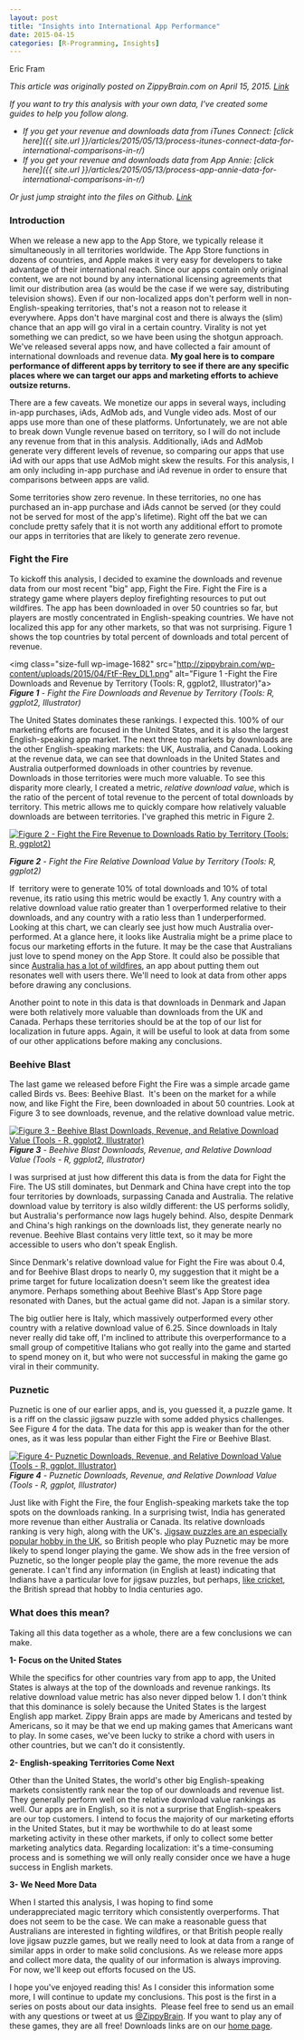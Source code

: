 ```yaml
---
layout: post
title: "Insights into International App Performance"
date: 2015-04-15
categories: [R-Programming, Insights]
---
```

Eric Fram  

<em>This article was originally posted on ZippyBrain.com on April 15, 2015. [Link](http://zippybrain.com/2015/04/insights-into-international-app-performance/)</em>


*If you want to try this analysis with your own data, I've created some guides to help you follow along.*

- *If you get your revenue and downloads data from iTunes Connect: [click here]({{ site.url }}/articles/2015/05/13/process-itunes-connect-data-for-international-comparisons-in-r/)*
- *If you get your revenue and downloads data from App Annie: [click here]({{ site.url }}/articles/2015/05/13/process-app-annie-data-for-international-comparisons-in-r/)*

*Or just jump straight into the files on Github. [Link](https://github.com/EricFram/App_Insights)*

<h3>Introduction</h3>

When we release a new app to the App Store, we typically release it simultaneously in all territories worldwide. The App Store functions in dozens of countries, and Apple makes it very easy for developers to take advantage of their international reach. Since our apps contain only original content, we are not bound by any international licensing agreements that limit our distribution area (as would be the case if we were say, distributing television shows). Even if our non-localized apps don't perform well in non-English-speaking territories, that's not a reason not to release it everywhere. Apps don't have marginal cost and there is always the (slim) chance that an app will go viral in a certain country. Virality is not yet something we can predict, so we have been using the shotgun approach. We've released several apps now, and have collected a fair amount of international downloads and revenue data. <strong>My goal here is to compare performance of different apps by territory to see if there are any specific places where we can target our apps and marketing efforts to achieve outsize returns.</strong>

There are a few caveats. We monetize our apps in several ways, including in-app purchases, iAds, AdMob ads, and Vungle video ads. Most of our apps use more than one of these platforms. Unfortunately, we are not able to break down Vungle revenue based on territory, so I will do not include any revenue from that in this analysis. Additionally, iAds and AdMob generate very different levels of revenue, so comparing our apps that use iAd with our apps that use AdMob might skew the results. For this analysis, I am only including in-app purchase and iAd revenue in order to ensure that comparisons between apps are valid.

Some territories show zero revenue. In these territories, no one has purchased an in-app purchase and iAds cannot be served (or they could not be served for most of the app's lifetime). Right off the bat we can conclude pretty safely that it is not worth any additional effort to promote our apps in territories that are likely to generate zero revenue.
<h3>Fight the Fire</h3>
To kickoff this analysis, I decided to examine the downloads and revenue data from our most recent "big" app, Fight the Fire. Fight the Fire is a strategy game where players deploy firefighting resources to put out wildfires. The app has been downloaded in over 50 countries so far, but players are mostly concentrated in English-speaking countries. We have not localized this app for any other markets, so that was not surprising. Figure 1 shows the top countries by total percent of downloads and total percent of revenue.

<img class="size-full wp-image-1682" src="http://zippybrain.com/wp-content/uploads/2015/04/FtF-Rev_DL1.png" alt="Figure 1 -Fight the Fire Downloads and Revenue by Territory (Tools: R, ggplot2, Illustrator)"a> <em><strong>Figure 1</strong> - Fight the Fire Downloads and Revenue by Territory (Tools: R, ggplot2, Illustrator)</em>

The United States dominates these rankings. I expected this. 100% of our marketing efforts are focused in the United States, and it is also the largest English-speaking app market. The next three top markets by downloads are the other English-speaking markets: the UK, Australia, and Canada. Looking at the revenue data, we can see that downloads in the United States and Australia outperformed downloads in other countries by revenue. Downloads in those territories were much more valuable. To see this disparity more clearly, I created a metric, <em>relative download value</em>, which is the ratio of the percent of total revenue to the percent of total downloads by territory. This metric allows me to quickly compare how relatively valuable downloads are between territories. I've graphed this metric in Figure 2.

<a href="http://zippybrain.com/wp-content/uploads/2015/04/FtF_RevenueToDownloads.png"><img class="size-full wp-image-1683" src="http://zippybrain.com/wp-content/uploads/2015/04/FtF_RevenueToDownloads.png" alt="Figure 2 - Fight the Fire Revenue to Downloads Ratio by Territory (Tools: R, ggplot2)" /></a> 

<em><strong>Figure 2</strong> - Fight the Fire Relative Download Value by Territory (Tools: R, ggplot2)</em>

If  territory were to generate 10% of total downloads and 10% of total revenue, its ratio using this metric would be exactly 1. Any country with a relative download value ratio greater than 1 overperformed relative to their downloads, and any country with a ratio less than 1 underperformed.   Looking at this chart, we can clearly see just how much Australia over-performed. At a glance here, it looks like Australia might be a prime place to focus our marketing efforts in the future. It may be the case that Australians just love to spend money on the App Store. It could also be possible that since <a href="http://www.dfes.wa.gov.au/aboutus/corporateinformation/Pages/quickstatistics.aspx">Australia has a lot of wildfires</a>, an app about putting them out resonates well with users there. We'll need to look at data from other apps before drawing any conclusions.

Another point to note in this data is that downloads in Denmark and Japan were both relatively more valuable than downloads from the UK and Canada. Perhaps these territories should be at the top of our list for localization in future apps. Again, it will be useful to look at data from some of our other applications before making any conclusions.
<h3>Beehive Blast</h3>
The last game we released before Fight the Fire was a simple arcade game called Birds vs. Bees: Beehive Blast.  It's been on the market for a while now, and like Fight the Fire, been downloaded in about 50 countries. Look at Figure 3 to see downloads, revenue, and the relative download value metric.

<a href="http://zippybrain.com/wp-content/uploads/2015/04/Beehive-Rev_DL.png"><img class="size-full wp-image-1687" src="http://zippybrain.com/wp-content/uploads/2015/04/Beehive-Rev_DL.png" alt="Figure 3 - Beehive Blast Downloads, Revenue, and Relative Download Value (Tools - R, ggplot2, Illustrator)"  /></a><em><strong>Figure 3</strong> - Beehive Blast Downloads, Revenue, and Relative Download Value (Tools - R, ggplot2, Illustrator)</em>

I was surprised at just how different this data is from the data for Fight the Fire. The US still dominates, but Denmark and China have crept into the top four territories by downloads, surpassing Canada and Australia. The relative download value by territory is also wildly different: the US performs solidly, but Australia's performance now lags hugely behind. Also, despite Denmark and China's high rankings on the downloads list, they generate nearly no revenue. Beehive Blast contains very little text, so it may be more accessible to users who don't speak English.

Since Denmark's relative download value for Fight the Fire was about 0.4, and for Beehive Blast drops to nearly 0, my suggestion that it might be a prime target for future localization doesn't seem like the greatest idea anymore. Perhaps something about Beehive Blast's App Store page resonated with Danes, but the actual game did not. Japan is a similar story.

The big outlier here is Italy, which massively outperformed every other country with a relative download value of 6.25. Since downloads in Italy never really did take off, I'm inclined to attribute this overperformance to a small group of competitive Italians who got really into the game and started to spend money on it, but who were not successful in making the game go viral in their community.
<h3>Puznetic</h3>
Puznetic is one of our earlier apps, and is, you guessed it, a puzzle game. It is a riff on the classic jigsaw puzzle with some added physics challenges. See Figure 4 for the data. The data for this app is weaker than for the other ones, as it was less popular than either Fight the Fire or Beehive Blast.

<a href="http://zippybrain.com/wp-content/uploads/2015/04/Puznetic-Rev_DL.png"><img class="size-full wp-image-1692" src="http://zippybrain.com/wp-content/uploads/2015/04/Puznetic-Rev_DL.png" alt="Figure 4- Puznetic Downloads, Revenue, and Relative Download Value (Tools - R, ggplot, Illustrator)" /></a> <em><strong>Figure 4</strong> - Puznetic Downloads, Revenue, and Relative Download Value (Tools - R, ggplot, Illustrator)</em>

Just like with Fight the Fire, the four English-speaking markets take the top spots on the downloads ranking. In a surprising twist, India has generated more revenue than either Australia or Canada. Its relative downloads ranking is very high, along with the UK's. <a href="http://www.telegraph.co.uk/games/10027958/Theres-nothing-puzzling-about-our-love-of-jigsaws.html">Jigsaw puzzles are an especially popular hobby in the UK</a>, so British people who play Puznetic may be more likely to spend longer playing the game. We show ads in the free version of Puznetic, so the longer people play the game, the more revenue the ads generate. I can't find any information (in English at least) indicating that Indians have a particular love for jigsaw puzzles, but perhaps, <a href="http://www.bbc.co.uk/worldservice/specials/1157_cricket_history/page6.shtml">like cricket</a>, the British spread that hobby to India centuries ago.
<h3>What does this mean?</h3>
Taking all this data together as a whole, there are a few conclusions we can make.

<strong>1- Focus on the United States</strong>

While the specifics for other countries vary from app to app, the United States is always at the top of the downloads and revenue rankings. Its relative download value metric has also never dipped below 1. I don't think that this dominance is solely because the United States is the largest English app market. Zippy Brain apps are made by Americans and tested by Americans, so it may be that we end up making games that Americans want to play. In some cases, we've been lucky to strike a chord with users in other countries, but we can't do it consistently.

<strong>2- English-speaking Territories Come Next</strong>

Other than the United States, the world's other big English-speaking markets consistently rank near the top of our downloads and revenue list. They generally perform well on the relative download value rankings as well. Our apps are in English, so it is not a surprise that English-speakers are our top customers. I intend to focus the majority of our marketing efforts in the United States, but it may be worthwhile to do at least some marketing activity in these other markets, if only to collect some better marketing analytics data. Regarding localization: it's a time-consuming process and is something we will only really consider once we have a huge success in English markets.

<strong>3- We Need More Data</strong>

When I started this analysis, I was hoping to find some underappreciated magic territory which consistently overperforms. That does not seem to be the case. We can make a reasonable guess that Australians are interested in fighting wildfires, or that British people really love jigsaw puzzle games, but we really need to look at data from a range of similar apps in order to make solid conclusions. As we release more apps and collect more data, the quality of our information is always improving. For now, we'll keep out efforts focused on the US.

I hope you've enjoyed reading this! As I consider this information some more, I will continue to update my conclusions. This post is the first in a series on posts about our data insights.  Please feel free to send us an email with any questions or tweet at us <a href="https://twitter.com/ZippyBrain">@ZippyBrain</a>. If you want to play any of these games, they are all free! Downloads links are on our [home page](http://zippybrain.com/).
